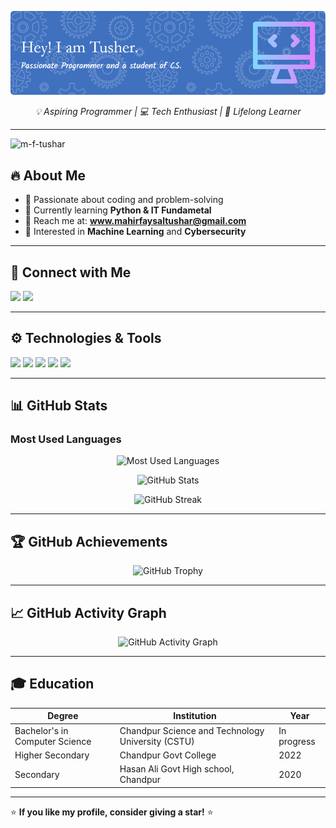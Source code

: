 
![Header](./github-header-image%20(2).png)

<p align="center">
  <em>💡 Aspiring Programmer | 💻 Tech Enthusiast | 🚀 Lifelong Learner</em>
</p>

---
<p align="left"> <img src="https://komarev.com/ghpvc/?username=m-f-tushar&label=Profile%20views&color=0e75b6&style=flat" alt="m-f-tushar" /> </p>


## 🔥 About Me
- 🎯 Passionate about coding and problem-solving
- 🌱 Currently learning **Python & IT Fundametal**
- 📧 Reach me at: **www.mahirfaysaltushar@gmail.com**
- 🎁 Interested in **Machine Learning** and **Cybersecurity**
---

## 🚀 Connect with Me
<p align="left">
  <a href="https://www.linkedin.com/in/mahir-faysal-tusher" target="_blank"><img src="https://img.shields.io/badge/-LinkedIn-%230077B5?style=for-the-badge&logo=linkedin&logoColor=white" /></a>
  <a href="https://stackoverflow.com/users/mahir-faysal-tusher" target="_blank"><img src="https://img.shields.io/badge/-Stack%20Overflow-FE7A16?style=for-the-badge&logo=stack-overflow&logoColor=white" /></a>
</p>

---

## ⚙️ Technologies & Tools
<p align="left">
  <img src="https://img.shields.io/badge/-C-00599C?style=for-the-badge&logo=c&logoColor=white" />
  <img src="https://img.shields.io/badge/-CSS3-1572B6?style=for-the-badge&logo=css3&logoColor=white" />
  <img src="https://img.shields.io/badge/-HTML5-E34F26?style=for-the-badge&logo=html5&logoColor=white" />
  <img src="https://img.shields.io/badge/-Python-3776AB?style=for-the-badge&logo=python&logoColor=white" />
  <img src="https://img.shields.io/badge/-TeX-008080?style=for-the-badge&logo=latex&logoColor=white" />
</p>

---

## 📊 GitHub Stats
### Most Used Languages
<p align="center">
  <img src="https://github-readme-stats.vercel.app/api/top-langs/?username=m-f-tushar&layout=compact&theme=tokyonight" alt="Most Used Languages" />
</p>

<p align="center">
  <img src="https://github-readme-stats.vercel.app/api?username=m-f-tushar&show_icons=true&theme=tokyonight" alt="GitHub Stats" />
</p>
<p align="center">
  <img src="https://github-readme-streak-stats.herokuapp.com/?user=m-f-tushar&theme=tokyonight" alt="GitHub Streak" />
</p>

---

## 🏆 GitHub Achievements
<p align="center">
  <img src="https://github-profile-trophy.vercel.app/?username=m-f-tushar&theme=dracula&margin-w=15" alt="GitHub Trophy" />
</p>

---

## 📈 GitHub Activity Graph
<p align="center">
  <img src="https://github-readme-activity-graph.vercel.app/graph?username=m-f-tushar&theme=react-dark" alt="GitHub Activity Graph" />
</p>

---

## 🎓 Education
| Degree | Institution | Year |
|--------|-------------------------------|--------------|
| Bachelor's in Computer Science | Chandpur Science and Technology University (CSTU) | In progress |
| Higher Secondary | Chandpur Govt College | 2022 |
| Secondary | Hasan Ali Govt High school, Chandpur | 2020 |

---

⭐ **If you like my profile, consider giving a star!** ⭐
